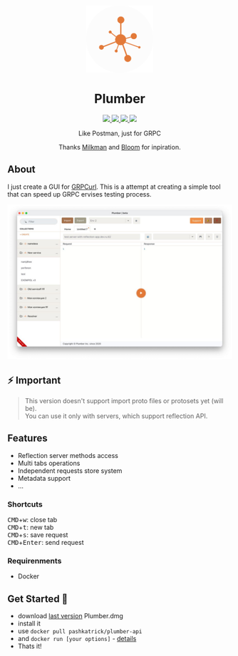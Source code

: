 <p align="center">
  <img src="./assets/client_logo.png" width="150"/>
</p>
<h1 align="center">Plumber</h1>

<p align="center">
  <a href="https://github.com/pashkatrick/Plumber-API"><img src="https://img.shields.io/badge/Made%20with-Python-1f425f.svg" />  
  <a href="https://github.com/pashkatrick/Plumber"><img src="https://img.shields.io/badge/Build%20with-Electron-1f425f.svg" />
  <a href="https://pshktrck.ru/plumber/">
    <img src="https://img.shields.io/badge/changelog-👈-green.svg" />
  </a>
  <a href="https://t.me/pashkatwit">
    <img src="https://img.shields.io/badge/telegram-🔔-green.svg" />
  </a>  
</p>

<p align="center">Like Postman, just for GRPC</p>
<p align="center">Thanks <a href="https://github.com/warmuuh/milkman">Milkman</a> and <a href="https://github.com/uw-labs/bloomrpc">Bloom</a> for inpiration.</p>


## About
I just create a GUI for [GRPCurl](https://github.com/fullstorydev/grpcurl). This is a attempt at creating a simple tool that can speed up GRPC ervises testing process.

<p align="center"><img src="./assets/screenshot.jpg" /></p>

## ⚡ Important
> This version doesn't support import proto files or protosets yet (will be).  
> You can use it only with servers, which support reflection API.

## Features
- Reflection server methods access
- Multi tabs operations
- Independent requests store system
- Metadata support
- ...

### Shortcuts

<kbd>CMD</kbd>+<kbd>w</kbd>: close tab  
<kbd>CMD</kbd>+<kbd>t</kbd>: new tab  
<kbd>CMD</kbd>+<kbd>s</kbd>: save request  
<kbd>CMD</kbd>+<kbd>Enter</kbd>: send request  

### Requirenments
- Docker


## Get Started 🚀
- download [last version](https://github.com/pashkatrick/Plumber/releases/) Plumber.dmg
- install it
- use ``` docker pull pashkatrick/plumber-api ```
- and ``` docker run [your options] ``` - [details](https://github.com/pashkatrick/Plumber-API)
- Thats it!
